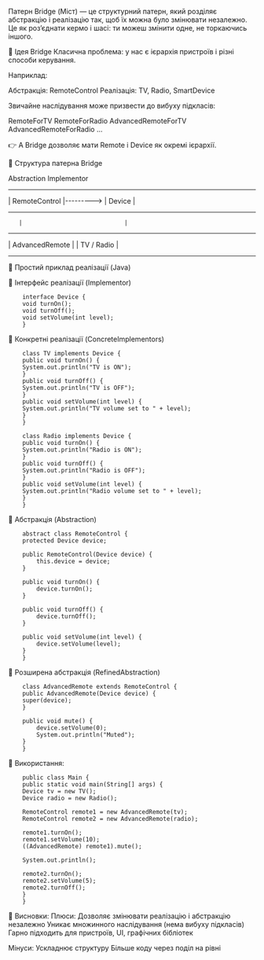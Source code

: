 Патерн Bridge (Міст) — це структурний патерн,
який розділяє абстракцію і реалізацію так, 
щоб їх можна було змінювати незалежно.
Це як роз’єднати кермо і шасі: ти можеш 
змінити одне, не торкаючись іншого.

🔧 Ідея Bridge
Класична проблема: у нас є ієрархія 
пристроїв і різні способи керування.

Наприклад:

Абстракція: RemoteControl
Реалізація: TV, Radio, SmartDevice

Звичайне наслідування може призвести до вибуху підкласів:

RemoteForTV
RemoteForRadio
AdvancedRemoteForTV
AdvancedRemoteForRadio
...

👉 А Bridge дозволяє мати Remote
і Device як окремі ієрархії.

🔨 Структура патерна Bridge

Abstraction                  Implementor
--------------              -----------------
| RemoteControl |---------> |    Device      |
--------------              -----------------
       |                             |
-----------------             -----------------
| AdvancedRemote |           |  TV / Radio    |
-----------------           ------------------

🧪 Простий приклад реалізації (Java)

🔹 Інтерфейс реалізації (Implementor)
        
        interface Device {
        void turnOn();
        void turnOff();
        void setVolume(int level);
        }
🔹 Конкретні реалізації (ConcreteImplementors)

        class TV implements Device {
        public void turnOn() {
        System.out.println("TV is ON");
        }
        public void turnOff() {
        System.out.println("TV is OFF");
        }
        public void setVolume(int level) {
        System.out.println("TV volume set to " + level);
        }
        }

        class Radio implements Device {
        public void turnOn() {
        System.out.println("Radio is ON");
        }
        public void turnOff() {
        System.out.println("Radio is OFF");
        }
        public void setVolume(int level) {
        System.out.println("Radio volume set to " + level);
        }
        }

🔹 Абстракція (Abstraction)

        abstract class RemoteControl {
        protected Device device;

        public RemoteControl(Device device) {
            this.device = device;
        }
    
        public void turnOn() {
            device.turnOn();
        }
    
        public void turnOff() {
            device.turnOff();
        }
    
        public void setVolume(int level) {
            device.setVolume(level);
        }
        }
🔹 Розширена абстракція (RefinedAbstraction)

        class AdvancedRemote extends RemoteControl {
        public AdvancedRemote(Device device) {
        super(device);
        }
    
        public void mute() {
            device.setVolume(0);
            System.out.println("Muted");
        }
        }

🧪 Використання:

        public class Main {
        public static void main(String[] args) {
        Device tv = new TV();
        Device radio = new Radio();

        RemoteControl remote1 = new AdvancedRemote(tv);
        RemoteControl remote2 = new AdvancedRemote(radio);

        remote1.turnOn();
        remote1.setVolume(10);
        ((AdvancedRemote) remote1).mute();

        System.out.println();

        remote2.turnOn();
        remote2.setVolume(5);
        remote2.turnOff();
        }
        }

🧠 Висновки:
Плюси:
Дозволяє змінювати реалізацію і абстракцію незалежно
Уникає множинного наслідування (нема вибуху підкласів)
Гарно підходить для пристроїв, UI, графічних бібліотек

Мінуси:
Ускладнює структуру
Більше коду через поділ на рівні